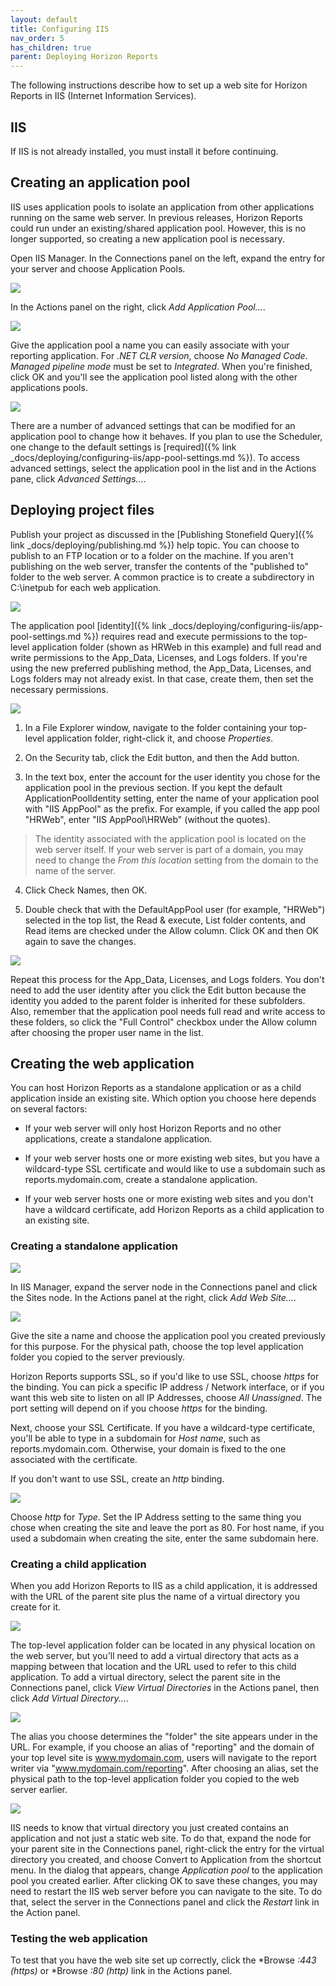 ```yaml
---
layout: default
title: Configuring IIS
nav_order: 5
has_children: true
parent: Deploying Horizon Reports
---
```


The following instructions describe how to set up a web site for Horizon Reports in IIS (Internet Information Services).

## IIS
If IIS is not already installed, you must install it before continuing.

## Creating an application pool
IIS uses application pools to isolate an application from other applications running on the same web server. In previous releases, Horizon Reports could run under an existing/shared application pool. However, this is no longer supported, so creating a new application pool is necessary.

Open IIS Manager. In the Connections panel on the left, expand the entry for your server and choose Application Pools.

![](/assets/images/applicationpoolsdefault.png)

In the Actions panel on the right, click *Add Application Pool...*.

![](/assets/images/addapplicationpool.png)

Give the application pool a name you can easily associate with your reporting application. For *.NET CLR version*, choose *No Managed Code*. *Managed pipeline mode* must be set to *Integrated*. When you're finished, click OK and you'll see the application pool listed along with the other applications pools.

![](/assets/images/applicationpooladded.png)

There are a number of advanced settings that can be modified for an application pool to change how it behaves. If you plan to use the Scheduler, one change to the default settings is [required]({% link _docs/deploying/configuring-iis/app-pool-settings.md %}). To access advanced settings, select the application pool in the list and in the Actions pane, click *Advanced Settings...*.

## Deploying project files
Publish your project as discussed in the [Publishing Stonefield Query]({% link _docs/deploying/publishing.md %}) help topic. You can choose to publish to an FTP location or to a folder on the machine. If you aren't publishing on the web server, transfer the contents of the "published to" folder to the web server. A common practice is to create a subdirectory in C:\inetpub for each web application.

![](/assets/images/projectfilesdeployed.png)

The application pool [identity]({% link _docs/deploying/configuring-iis/app-pool-settings.md %}) requires read and execute permissions to the top-level application folder (shown as HRWeb in this example) and full read and write permissions to the App_Data, Licenses, and Logs folders. If you're using the new preferred publishing method, the App_Data, Licenses, and Logs folders may not already exist. In that case, create them, then set the necessary permissions.

![](/assets/images/securitydefault.png)

1. In a File Explorer window, navigate to the folder containing your top-level application folder, right-click it, and choose *Properties*.

2. On the Security tab, click the Edit button, and then the Add button.

3. In the text box, enter the account for the user identity you chose for the application pool in the previous section. If you kept the default ApplicationPoolIdentity setting, enter the name of your application pool with "IIS AppPool" as the prefix. For example, if you called the app pool "HRWeb", enter "IIS AppPool\HRWeb" (without the quotes).

> <span class="glyphicon glyphicon-info-sign" aria-hidden="true"></span> The identity associated with the application pool is located on the web server itself. If your web server is part of a domain, you may need to change the *From this location* setting from the domain to the name of the server.

4. Click Check Names, then OK.

5. Double check that with the DefaultAppPool user (for example, "HRWeb") selected in the top list, the Read & execute, List folder contents, and Read items are checked under the Allow column. Click OK and then OK again to save the changes.

![](/assets/images/securityuseradded.png)

Repeat this process for the App_Data, Licenses, and Logs folders. You don't need to add the user identity after you click the Edit button because the identity you added to the parent folder is inherited for these subfolders. Also, remember that the application pool needs full read and write access to these folders, so click the "Full Control" checkbox under the Allow column after choosing the proper user name in the list.

## Creating the web application
You can host Horizon Reports as a standalone application or as a child application inside an existing site. Which option you choose here depends on several factors:

* If your web server will only host Horizon Reports and no other applications, create a standalone application.

* If your web server hosts one or more existing web sites, but you have a wildcard-type SSL certificate and would like to use a subdomain such as reports.mydomain.com, create a standalone application.

* If your web server hosts one or more existing web sites and you don't have a wildcard certificate, add Horizon Reports as a child application to an existing site.

### Creating a standalone application

![](/assets/images/sitesdefault.png)

In IIS Manager, expand the server node in the Connections panel and click the Sites node. In the Actions panel at the right, click *Add Web Site...*.

![](/assets/images/addwebsite.png)

Give the site a name and choose the application pool you created previously for this purpose. For the physical path, choose the top level application folder you copied to the server previously.

Horizon Reports supports SSL, so if you'd like to use SSL, choose *https* for the binding. You can pick a specific IP address / Network interface, or if you want this web site to listen on all IP Addresses, choose *All Unassigned*. The port setting will depend on if you choose *https* for the binding.

Next, choose your SSL Certificate. If you have a wildcard-type certificate, you'll be able to type in a subdomain for *Host name*, such as reports.mydomain.com. Otherwise, your domain is fixed to the one associated with the certificate.

If you don't want to use SSL, create an *http* binding.

![](/assets/images/addbinding.png)

Choose *http* for *Type*. Set the IP Address setting to the same thing you chose when creating the site and leave the port as 80. For host name, if you used a subdomain when creating the site, enter the same subdomain here.

### Creating a child application
When you add Horizon Reports to IIS as a child application, it is addressed with the URL of the parent site plus the name of a virtual directory you create for it.

![](/assets/images/virtualdirectoriesdefault.png)

The top-level application folder can be located in any physical location on the web server, but you'll need to add a virtual directory that acts as a mapping between that location and the URL used to refer to this child application. To add a virtual directory, select the parent site in the Connections panel, click *View Virtual Directories* in the Actions panel, then click *Add Virtual Directory...*.

![](/assets/images/addvirtualdirectory.png)

The alias you choose determines the "folder" the site appears under in the URL. For example, if you choose an alias of "reporting" and the domain of your top level site is www.mydomain.com, users will navigate to the report writer via "www.mydomain.com/reporting". After choosing an alias, set the physical path to the top-level application folder you copied to the web server earlier.

![](/assets/images/converttoapplication.png)

IIS needs to know that virtual directory you just created contains an application and not just a static web site. To do that, expand the node for your parent site in the Connections panel, right-click the entry for the virtual directory you created, and choose Convert to Application from the shortcut menu. In the dialog that appears, change *Application pool* to the application pool you created earlier. After clicking OK to save these changes, you may need to restart the IIS web server before you can navigate to the site. To do that, select the server in the Connections panel and click the *Restart* link in the Action panel.

### Testing the web application
To test that you have the web site set up correctly, click the *Browse *:443 (https)* or *Browse *:80 (http)* link in the Actions panel.